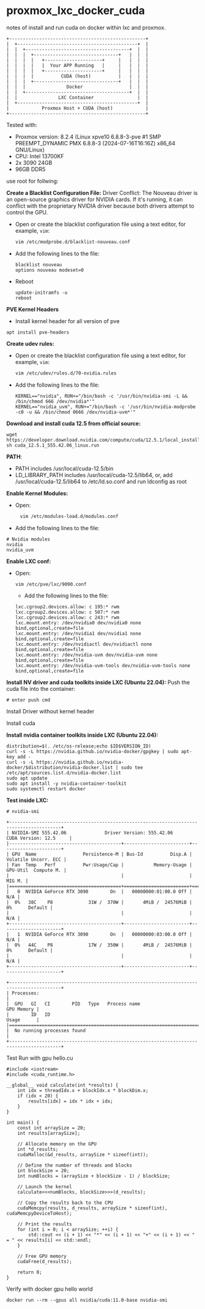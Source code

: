 # proxmox_lxc_docker_cuda
notes of install and run cuda on docker within lxc and proxmox.

````
+--------------------------------------------------+
|  +--------------------------------------------+  |
|  |  +--------------------------------------+  |  |
|  |  |  +-------------------------------+   |  |  |
|  |  |  |   +---------------------+     |   |  |  |
|  |  |  |   |  Your APP Running   |     |   |  |  |
|  |  |  |   +---------------------+     |   |  |  |
|  |  |  |          CUDA (host)          |   |  |  |
|  |  |  +-------------------------------+   |  |  |
|  |  |               Docker                 |  |  |
|  |  +--------------------------------------+  |  |
|  |               LXC Container                |  |
|  +--------------------------------------------+  |
|            Proxmox Host + CUDA (host)            |
+--------------------------------------------------+

````

Tested with:
- Proxmox version: 8.2.4 (Linux xpve10 6.8.8-3-pve #1 SMP PREEMPT_DYNAMIC PMX 6.8.8-3 (2024-07-16T16:16Z) x86_64 GNU/Linux)
- CPU: Intel 13700KF
- 2x 3090 24GB
- 96GB DDR5

use root for follwing:

**Create a Blacklist Configuration File:**
Driver Conflict: The Nouveau driver is an open-source graphics driver for NVIDIA cards. If it's running, it can conflict with the proprietary NVIDIA driver because both drivers attempt to control the GPU.
   - Open or create the blacklist configuration file using a text editor, for example, `vim`:
     ```bash
     vim /etc/modprobe.d/blacklist-nouveau.conf
     ```
   - Add the following lines to the file:
     ```plaintext
     blacklist nouveau
     options nouveau modeset=0
     ```
   - Reboot
     ```
     update-initramfs -u
     reboot
     ```
  
**PVE Kernel Headers**
  - Install kernel header for all version of pve
   ```
   apt install pve-headers
   ```

**Create udev rules:**
   - Open or create the blacklist configuration file using a text editor, for example, `vim`:
     ```bash
     vim /etc/udev/rules.d/70-nvidia.rules
     ```
   - Add the following lines to the file:
     ```plaintext
     KERNEL=="nvidia", RUN+="/bin/bash -c '/usr/bin/nvidia-smi -L && /bin/chmod 666 /dev/nvidia*'"
     KERNEL=="nvidia_uvm", RUN+="/bin/bash -c '/usr/bin/nvidia-modprobe -c0 -u && /bin/chmod 0666 /dev/nvidia-uvm*'"
     ```
**Download and install cuda 12.5 from official source:**
```
wget https://developer.download.nvidia.com/compute/cuda/12.5.1/local_installers/cuda_12.5.1_555.42.06_linux.run
sh cuda_12.5.1_555.42.06_linux.run
```

**PATH**:
 -   PATH includes /usr/local/cuda-12.5/bin
 -   LD_LIBRARY_PATH includes /usr/local/cuda-12.5/lib64, or, add /usr/local/cuda-12.5/lib64 to /etc/ld.so.conf and run ldconfig as root
     
**Enable Kernel Modules:**
  - Open: 
  ```bash
       vim /etc/modules-load.d/modules.conf
  ```
  - Add the following lines to the file:
  
  ```plaintext
  # Nvidia modules
  nvidia
  nvidia_uvm
  ```

**Enable LXC conf:**
- Open: 
  ```bash
  vim /etc/pve/lxc/9090.conf
  ```
  - Add the following lines to the file:

  ```
  lxc.cgroup2.devices.allow: c 195:* rwm
  lxc.cgroup2.devices.allow: c 507:* rwm
  lxc.cgroup2.devices.allow: c 243:* rwm
  lxc.mount.entry: /dev/nvidia0 dev/nvidia0 none bind,optional,create=file
  lxc.mount.entry: /dev/nvidia1 dev/nvidia1 none bind,optional,create=file
  lxc.mount.entry: /dev/nvidiactl dev/nvidiactl none bind,optional,create=file
  lxc.mount.entry: /dev/nvidia-uvm dev/nvidia-uvm none bind,optional,create=file
  lxc.mount.entry: /dev/nvidia-uvm-tools dev/nvidia-uvm-tools none bind,optional,create=file
  ```

**Install NV driver and cuda toolkits inside LXC (Ubuntu 22.04):**
Push the cuda file into the container:
```
# enter push cmd
```

Install Driver without kernel header


Install cuda


**Install nvidia container toolkits inside LXC (Ubuntu 22.04):**
```
distribution=$(. /etc/os-release;echo $ID$VERSION_ID)
curl -s -L https://nvidia.github.io/nvidia-docker/gpgkey | sudo apt-key add -
curl -s -L https://nvidia.github.io/nvidia-docker/$distribution/nvidia-docker.list | sudo tee /etc/apt/sources.list.d/nvidia-docker.list
sudo apt update
sudo apt install -y nvidia-container-toolkit
sudo systemctl restart docker
```


**Test inside LXC:**
```
# nvidia-smi

+-----------------------------------------------------------------------------------------+
| NVIDIA-SMI 555.42.06              Driver Version: 555.42.06      CUDA Version: 12.5     |
|-----------------------------------------+------------------------+----------------------+
| GPU  Name                 Persistence-M | Bus-Id          Disp.A | Volatile Uncorr. ECC |
| Fan  Temp   Perf          Pwr:Usage/Cap |           Memory-Usage | GPU-Util  Compute M. |
|                                         |                        |               MIG M. |
|=========================================+========================+======================|
|   0  NVIDIA GeForce RTX 3090        On  |   00000000:01:00.0 Off |                  N/A |
|  0%   38C    P8             31W /  370W |       4MiB /  24576MiB |      0%      Default |
|                                         |                        |                  N/A |
+-----------------------------------------+------------------------+----------------------+
|   1  NVIDIA GeForce RTX 3090        On  |   00000000:03:00.0 Off |                  N/A |
|  0%   44C    P8             17W /  350W |       4MiB /  24576MiB |      0%      Default |
|                                         |                        |                  N/A |
+-----------------------------------------+------------------------+----------------------+
                                                                                         
+-----------------------------------------------------------------------------------------+
| Processes:                                                                              |
|  GPU   GI   CI        PID   Type   Process name                              GPU Memory |
|        ID   ID                                                               Usage      |
|=========================================================================================|
|  No running processes found                                                             |
+-----------------------------------------------------------------------------------------+
```

Test Run with gpu hello.cu
```
#include <iostream>
#include <cuda_runtime.h>

__global__ void calculate(int *results) {
    int idx = threadIdx.x + blockIdx.x * blockDim.x;
    if (idx < 20) {
        results[idx] = idx * idx + idx;
    }
}

int main() {
    const int arraySize = 20;
    int results[arraySize];

    // Allocate memory on the GPU
    int *d_results;
    cudaMalloc(&d_results, arraySize * sizeof(int));

    // Define the number of threads and blocks
    int blockSize = 20;
    int numBlocks = (arraySize + blockSize - 1) / blockSize;

    // Launch the kernel
    calculate<<<numBlocks, blockSize>>>(d_results);

    // Copy the results back to the CPU
    cudaMemcpy(results, d_results, arraySize * sizeof(int), cudaMemcpyDeviceToHost);

    // Print the results
    for (int i = 0; i < arraySize; ++i) {
        std::cout << (i + 1) << "*" << (i + 1) << "+" << (i + 1) << " = " << results[i] << std::endl;
    }

    // Free GPU memory
    cudaFree(d_results);

    return 0;
}
```

Verify with docker gpu hello world
```
docker run --rm --gpus all nvidia/cuda:11.0-base nvidia-smi
```
